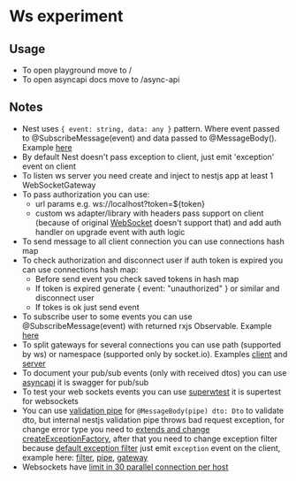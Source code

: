 # Ws experiment

## Usage

- To open playground move to /
- To open asyncapi docs move to /async-api

## Notes

- Nest uses `{ event: string, data: any }` pattern. Where event passed to @SubscribeMessage(event) and data passed to @MessageBody(). Example [here](/src/hi/hi.gateway.ts)
- By default Nest doesn't pass exception to client, just emit 'exception' event on client
- To listen ws server you need create and inject to nestjs app at least 1 WebSocketGateway
- To pass authorization you can use:
  - url params e.g. ws://localhost?token=${token}
  - custom ws adapter/library with headers pass support on client (because of original [WebSocket](https://developer.mozilla.org/en-US/docs/Web/API/WebSocket/WebSocket) doesn't support that) and add auth handler on upgrade event with auth logic
- To send message to all client connection you can use connections hash map
- To check authorization and disconnect user if auth token is expired you can use connections hash map:
  - Before send event you check saved tokens in hash map
  - If token is expired generate { event: "unauthorized" } or similar and disconnect user
  - If tokes is ok just send event
- To subscribe user to some events you can use @SubscribeMessage(event) with returned rxjs Observable. Example [here](/src/ping/ping.gateway.ts)
- To split gateways for several connections you can use path (supported by ws) or namespace (supported only by socket.io). Examples [client](/public/index.html) and [server](/src/ping/ping.gateway.ts)
- To document your pub/sub events (only with received dtos) you can use [asyncapi](https://www.npmjs.com/package/nestjs-asyncapi) it is swagger for pub/sub
- To test your web sockets events you can use [superwtest](https://www.npmjs.com/package/superwstest) it is supertest for websockets
- You can use [validation pipe](https://docs.nestjs.com/websockets/pipes) for `@MessageBody(pipe) dto: Dto` to validate dto, but internal nestjs validation pipe throws bad request exception, for change error type you need to [extends and change createExceptionFactory](https://stackoverflow.com/a/71016349), after that you need to change exception filter because [default exception filter](https://docs.nestjs.com/websockets/exception-filters) just emit `exception` event on the client, example here: [filter](/src/ws/ws-exception.filter.ts), [pipe](/src/ws/ws-validation.pipe.ts), [gateway](/src/ws/ws.gateway.ts)
- Websockets have [limit in 30 parallel connection per host](https://stackoverflow.com/questions/26003756/is-there-a-limit-practical-or-otherwise-to-the-number-of-web-sockets-a-page-op)
